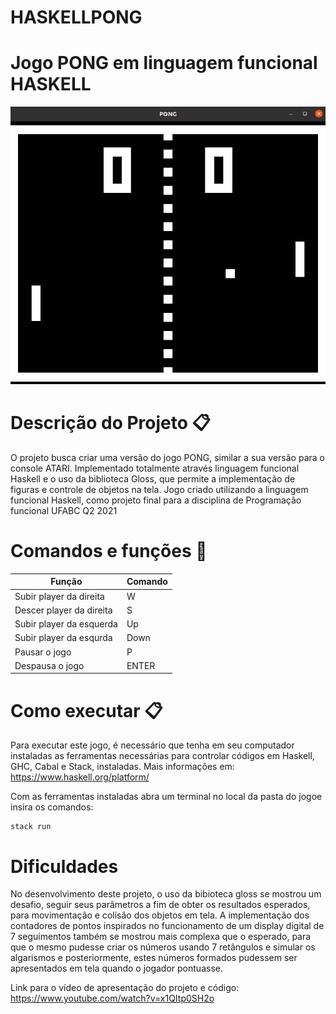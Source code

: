 # **HASKELLPONG**
# Jogo PONG em linguagem funcional HASKELL

![alt text](https://github.com/GabrielMendoncaF/HaskellPong/blob/main/Imagem%20do%20jogo.png?raw=true)

Descrição do Projeto 📋
====================
O projeto busca criar uma versão do jogo PONG, similar a sua versão para o console ATARI. Implementado totalmente através linguagem funcional Haskell e o uso da biblioteca Gloss, que permite a implementação de figuras e controle de objetos na tela.
Jogo criado utilizando a linguagem funcional Haskell, como projeto final para a disciplina de Programação funcional UFABC Q2 2021

Comandos e funções 🔧
==================

|Função                      |Comando
|----------------------------|--------|
|Subir player da direita     |W
|Descer player da direita    |S
|Subir player da esquerda    |Up
|Subir player da esqurda     |Down
|Pausar o jogo               |P
|Despausa o jogo             |ENTER

Como executar 📋
====================
Para executar este jogo, é necessário que tenha em seu computador instaladas as ferramentas necessárias para controlar códigos em Haskell, GHC, Cabal e Stack, instaladas.
Mais informações em:
https://www.haskell.org/platform/

Com as ferramentas instaladas abra um terminal no local da pasta do jogoe insira os comandos:

    stack run


Dificuldades 
====================
No desenvolvimento deste projeto, o uso da bibioteca gloss se mostrou um desafio, seguir seus parâmetros a fim de obter os resultados esperados, para movimentação e colisão dos objetos em tela. A implementação dos contadores de pontos inspirados no funcionamento de um display digital de 7 seguimentos também se mostrou mais complexa que o esperado, para que o mesmo pudesse criar os números usando 7 retângulos e simular os algarismos e posteriormente, estes números formados pudessem ser apresentados em tela quando o jogador pontuasse.

Link para o vídeo de apresentação do projeto e código:
https://www.youtube.com/watch?v=x1QItp0SH2o
